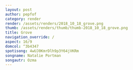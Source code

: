 ```yaml
---
layout: post
author: pepfof
category: render
render: /assets/renders/2018_10_18_grove.png
thumb: /assets/renders/thumb/thumb-2018_10_18_grove.png
title: Grove
navigation_override: /
aspect: 16/9
domcol: ^3b4347
spotisong: 4wUJ0KmrDlh9p3Y64jVKRm
songname: Natalie Portman
songautr: Ozma
---
```


<!--USER BEGIN 1-->

<!--USER END 1-->

<!--more-->
<!--USER BEGIN 2-->

<!--USER END 2-->

